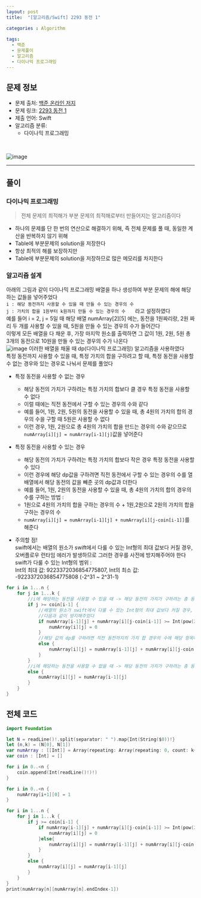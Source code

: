 ```yaml
---
layout: post
title:  "[알고리즘/Swift] 2293 동전 1"

categories : Algorithm
  
tags:
  - 백준
  - 문제풀이
  - 알고리즘
  - 다이나믹 프로그래밍
---
```


## 문제 정보
 - 문제 출처: [백준 온라인 저지](http://boj.kr/)
 - 문제 링크: [2293 동전 1](https://www.acmicpc.net/problem/2293)
 - 제출 언어: Swift
 - 알고리즘 분류: 
    - 다이나믹 프로그래밍

 <br>

![image](https://user-images.githubusercontent.com/110437548/220009794-492c9ec2-760b-41ac-a0d5-7b5d05909d37.png)   

* * *   
## 풀이
### 다이나믹 프로그래밍
> 전체 문제의 최적해가 부분 문제의 최적해로부터 만들어지는 알고리즘이다    


- 하나의 문제를 단 한 번의 연산으로 해결하기 위해, 즉 전체 문제를 풀 때, 동일한 계산을 반복하지 않기 위해
- Table에 부분문제의 solution을 저장한다
- 항상 최적의 해를 보장하지만 
- Table에 부분문제의 solution을 저장하므로 많은 메모리를 차지한다

### 알고리즘 설계
아래의 그림과 같이 다이나믹 프로그래밍 배열을 하나 생성하여 부분 문제의 해에 해당하는 값들을 넣어주었다   
`i : 해당 동전까지 사용할 수 있을 때 만들 수 있는 경우의 수`   
`j : 가치의 합을 1원부터 k원까지 만들 수 있는 경우의 수   `
라고 설정하였다    
예를 들어 i = 2, j = 5일 때 해당 배열 numArray[2]\[5] 에는, 동전을 1원짜리랑, 2원 짜리 두 개를 사용할 수 있을 때, 5원을 만들 수 있는 경우의 수가 들어간다   
이렇게 모든 배열을 다 채운 후, 가장 마지막 원소를 출력하면 그 값이 1원, 2원, 5원 총 3개의 동전으로 10원을 만들 수 있는 경우의 수가 나온다      
![image](https://user-images.githubusercontent.com/110437548/220011299-1af54d08-60cd-4fdd-adf3-68f5bfebb0dd.png)
이러한 배열을 채울 때 dp(다이나믹 프로그래밍) 알고리즘을 사용하였다      
특정 동전까지 사용할 수 있을 때, 특정 가치의 합을 구하려고 할 때, 특정 동전을 사용할 수 없는 경우와 있는 경우로 나눠서 문제를 풀었다       
- 특정 동전을 사용할 수 없는 경우
  - 해당 동전의 가치가 구하려는 특정 가치의 합보다 클 경우 특정 동전을 사용할 수 없다
  - 이럴 때에는 직전 동전에서 구할 수 있는 경우의 수와 같다
  - 예를 들어, 1원, 2원, 5원의 동전을 사용할 수 있을 때, 총 4원의 가치의 합의 경우의 수을 구할 때 5원은 사용할 수 없다   
  - 이런 경우, 1원, 2원으로 총 4원의 가치의 합을 만드는 경우의 수와 같으므로 `numArray[i][j] = numArray[i-1][j]`값을 넣어준다   

- 특정 동전을 사용할 수 있는 경우
  - 해당 동전의 가치가 구하려는 특정 가치의 합보다 작은 경우 특정 동전을 사용할 수 있다
  - 이런 경우에 해당 dp값을 구하려면 직전 동전에서 구할 수 있는 경우의 수를 열 배열에서 해당 동전의 값을 빼준 곳의 dp값과 더한다
  - 예를 들어, 1원, 2원의 동전을 사용할 수 있을 때, 총 4원의 가치의 합의 경우의 수를 구하는 방법 : 
  - 1원으로 4원의 가치의 합을 구하는 경우의 수 + 1원,2원으로 2원의 가치의 합을 구하는 경우의 수
  - `numArray[i][j] = numArray[i-1][j] + numArray[i][j-coin[i-1]]`를 해준다
 
 - 주의할 점!   
swift에서는 배열의 원소가 swift에서 다룰 수 있는 Int형의 최대 값보다 커질 경우, 오버플로우 런타임 에러가 발생하므로 그러한 경우를 사전에 방지해주어야 한다  
swift가 다룰 수 있는 Int형의 범위 :    
Int의 최대 값: 9223372036854775807, Int의 최소 값: -9223372036854775808 (-2^31 ~ 2^31-1)

```swift
for i in 1...n {
    for j in 1...k {
        //i에 해당하는 동전을 사용할 수 있을 때 -> 해당 동전의 가치가 구하려는 총 동전의 가치 합보다 작을 때
        if j >= coin[i-1] {
            //배열의 원소가 swift에서 다룰 수 있는 Int형의 최대 값보다 커질 경우, 오버플로우 런타임 에러가 발생하므로 
            //다음과 같이 방지해주었다
            if numArray[i-1][j] + numArray[i][j-coin[i-1]] >= Int(pow(2.0, 31.0)){
                numArray[i][j] = 0
            }
            //해당 값의 dp를 구하려면 직전 동전까지의 가치 합 경우의 수에 해당 항목에서 해당 동전의 값을 뺀 값을 더한다    
            else {
                numArray[i][j] = numArray[i-1][j] + numArray[i][j-coin[i-1]]
            }
        }
        //i에 해당하는 동전을 사용할 수 없을 때 -> 해당 동전의 가치가 구하려는 총 동전의 가치 합보다 클 때
        else {
            numArray[i][j] = numArray[i-1][j]
        }
    }
}
```


## 전체 코드
```swift
import Foundation

let N = readLine()!.split(separator: " ").map{Int(String($0))!}
let (n,k) = (N[0], N[1])
var numArray : [[Int]] = Array(repeating: Array(repeating: 0, count: k+1), count: n+1)
var coin : [Int] = []

for i in 0..<n {
    coin.append(Int(readLine()!)!)
}

for i in 0..<n {
    numArray[i+1][0] = 1
}

for i in 1...n {
    for j in 1...k {
        if j >= coin[i-1] {
            if numArray[i-1][j] + numArray[i][j-coin[i-1]] >= Int(pow(2.0, 31.0)){
                numArray[i][j] = 0
            }else{
                numArray[i][j] = numArray[i-1][j] + numArray[i][j-coin[i-1]]
            }
        }
        else {
            numArray[i][j] = numArray[i-1][j]
        }
    }
}
print(numArray[n][numArray[n].endIndex-1])
```
